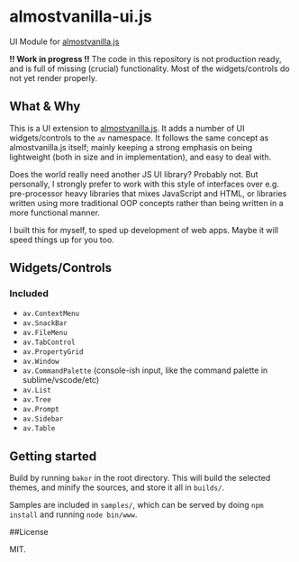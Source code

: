 # almostvanilla-ui.js
UI Module for [almostvanilla.js](https://github.com/cvasseng/almostvanilla.js)

**!! Work in progress !!**
The code in this repository is not production ready, and is full of missing (crucial) functionality.
Most of the widgets/controls do not yet render properly.

## What & Why

This is a UI extension to [almostvanilla.js](https://github.com/cvasseng/almostvanilla.js).
It adds a number of UI widgets/controls to the `av` namespace. It follows 
the same concept as almostvanilla.js itself; mainly keeping a strong emphasis on 
being lightweight (both in size and in implementation), and easy to deal with. 

Does the world really need another JS UI library? Probably not.
But personally, I strongly prefer to work with this style of interfaces over
e.g. pre-processor heavy libraries that mixes JavaScript and HTML, or 
libraries written using more traditional OOP concepts rather than being written in a more functional manner.
 
I built this for myself, to sped up development of web apps. Maybe it will speed things up for you too. 

##  Widgets/Controls

### Included
  * `av.ContextMenu`
  * `av.SnackBar`
  * `av.FileMenu`
  * `av.TabControl`
  * `av.PropertyGrid`
  * `av.Window`
  * `av.CommandPalette` (console-ish input, like the command palette in sublime/vscode/etc)
  * `av.List`
  * `av.Tree`
  * `av.Prompt`
  * `av.Sidebar`
  * `av.Table`
  
## Getting started

Build by running `bakor` in the root directory. This will build the selected
themes, and minify the sources, and store it all in `builds/`.

Samples are included in `samples/`, which can be served by doing
`npm install` and running `node bin/www`. 

##License

MIT.
